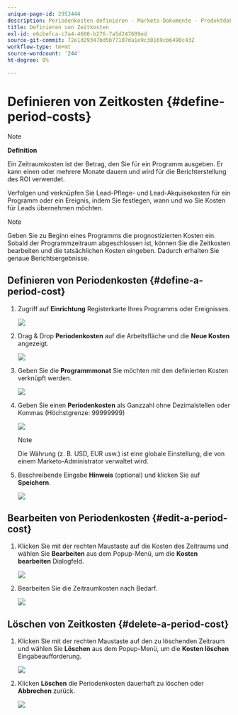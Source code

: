 ```yaml
---
unique-page-id: 2953444
description: Periodenkosten definieren - Marketo-Dokumente - Produktdokumentation
title: Definieren von Zeitkosten
exl-id: e6cbefca-c7a4-4600-b276-7a5d247609ed
source-git-commit: 72e1d29347bd5b77107da1e9c30169cb6490c432
workflow-type: tm+mt
source-wordcount: '244'
ht-degree: 0%

---
```


# Definieren von Zeitkosten {#define-period-costs}

>[!NOTE]
>
>**Definition**
>
>Ein Zeitraumkosten ist der Betrag, den Sie für ein Programm ausgeben. Er kann einen oder mehrere Monate dauern und wird für die Berichterstellung des ROI verwendet.

Verfolgen und verknüpfen Sie Lead-Pflege- und Lead-Akquisekosten für ein Programm oder ein Ereignis, indem Sie festlegen, wann und wo Sie Kosten für Leads übernehmen möchten.

>[!NOTE]
>
>Geben Sie zu Beginn eines Programms die prognostizierten Kosten ein. Sobald der Programmzeitraum abgeschlossen ist, können Sie die Zeitkosten bearbeiten und die tatsächlichen Kosten eingeben. Dadurch erhalten Sie genaue Berichtsergebnisse.

## Definieren von Periodenkosten {#define-a-period-cost}

1. Zugriff auf **Einrichtung** Registerkarte Ihres Programms oder Ereignisses.

   ![](assets/image2015-4-24-11-3a13-3a27.png)

1. Drag &amp; Drop **Periodenkosten** auf die Arbeitsfläche und die **Neue Kosten** angezeigt.

   ![](assets/image2015-4-24-16-3a31-3a15.png)

1. Geben Sie die **Programmmonat** Sie möchten mit den definierten Kosten verknüpft werden.

   ![](assets/image2015-4-24-16-3a11-3a30.png)

1. Geben Sie einen **Periodenkosten** als Ganzzahl ohne Dezimalstellen oder Kommas (Höchstgrenze: 99999999)

   ![](assets/image2015-4-24-16-3a10-3a24.png)

   >[!NOTE]
   >
   >Die Währung (z. B. USD, EUR usw.) ist eine globale Einstellung, die von einem Marketo-Administrator verwaltet wird.

1. Beschreibende Eingabe **Hinweis** (optional) und klicken Sie auf **Speichern**.

   ![](assets/image2015-4-24-16-3a21-3a16.png)

## Bearbeiten von Periodenkosten {#edit-a-period-cost}

1. Klicken Sie mit der rechten Maustaste auf die Kosten des Zeitraums und wählen Sie **Bearbeiten** aus dem Popup-Menü, um die **Kosten bearbeiten** Dialogfeld.

   ![](assets/image2015-4-24-16-3a26-3a29.png)

1. Bearbeiten Sie die Zeitraumkosten nach Bedarf.

   ![](assets/image2015-4-24-16-3a27-3a38.png)

## Löschen von Zeitkosten {#delete-a-period-cost}

1. Klicken Sie mit der rechten Maustaste auf den zu löschenden Zeitraum und wählen Sie **Löschen** aus dem Popup-Menü, um die **Kosten löschen** Eingabeaufforderung.

   ![](assets/image2015-4-24-16-3a33-3a32.png)

1. Klicken **Löschen** die Periodenkosten dauerhaft zu löschen oder **Abbrechen** zurück.

   ![](assets/image2015-4-24-16-3a34-3a38.png)
